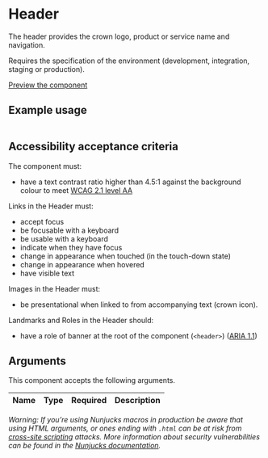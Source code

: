 # Header

The header provides the crown logo, product or service name and navigation.

Requires the specification of the environment (development, integration, staging or production).

[Preview the component](https://govuk-content-publisher.herokuapp.com/components/header/)

## Example usage

```

```

## Accessibility acceptance criteria

The component must:

- have a text contrast ratio higher than 4.5:1 against the background colour to meet [WCAG 2.1 level AA](https://www.w3.org/TR/WCAG20/#visual-audio-contrast-contrast)

Links in the Header must:

- accept focus
- be focusable with a keyboard
- be usable with a keyboard
- indicate when they have focus
- change in appearance when touched (in the touch-down state)
- change in appearance when hovered
- have visible text

Images in the Header must:

- be presentational when linked to from accompanying text (crown icon).

Landmarks and Roles in the Header should:

- have a role of banner at the root of the component (``<header>``) ([ARIA 1.1](https://www.w3.org/TR/wai-aria-1.1/#banner))


## Arguments

This component accepts the following arguments.

|Name|Type|Required|Description|
|---|---|---|---|




*Warning: If you’re using Nunjucks macros in production be aware that using HTML arguments, or ones ending with `.html` can be at risk from [cross-site scripting](https://en.wikipedia.org/wiki/Cross-site_scripting) attacks. More information about security vulnerabilities can be found in the [Nunjucks documentation](https://mozilla.github.io/nunjucks/api.html#user-defined-templates-warning).*
